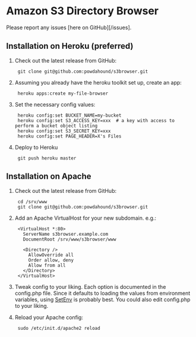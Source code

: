 Amazon S3 Directory Browser
===========================

Please report any issues [here on GitHub][/issues].

Installation on Heroku (preferred)
----------------------------------

1. Check out the latest release from GitHub:

        git clone git@github.com:powdahound/s3browser.git

2. Assuming you already have the heroku toolkit set up, create an app:

        heroku apps:create my-file-browser

3. Set the necessary config values:

        heroku config:set BUCKET_NAME=my-bucket
        heroku config:set S3_ACCESS_KEY=xxx  # a key with access to perform a bucket object listing
        heroku config:set S3_SECRET_KEY=xxx
        heroku config:set PAGE_HEADER=X's Files

4. Deploy to Heroku

        git push heroku master


Installation on Apache
----------------------

1. Check out the latest release from GitHub:

        cd /srv/www
        git clone git@github.com:powdahound/s3browser.git

2. Add an Apache VirtualHost for your new subdomain. e.g.:

        <VirtualHost *:80>
          ServerName s3browser.example.com
          DocumentRoot /srv/www/s3browser/www

          <Directory />
            AllowOverride all
            Order allow, deny
            Allow from all
          </Directory>
        </VirtualHost>

3. Tweak config to your liking. Each option is documented in the config.php file. Since it defaults to loading the values from environment variables, using [SetEnv](http://httpd.apache.org/docs/2.2/mod/mod_env.html) is probably best. You could also edit config.php to your liking.

4. Reload your Apache config:

        sudo /etc/init.d/apache2 reload
